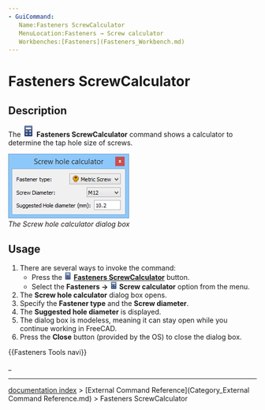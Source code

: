 ```yaml
---
- GuiCommand:
   Name:Fasteners ScrewCalculator
   MenuLocation:Fasteners → Screw calculator
   Workbenches:[Fasteners](Fasteners_Workbench.md)
---
```


# Fasteners ScrewCalculator

## Description

The <img alt="" src=images/Fasteners_ScrewCalculator.svg  style="width:24px;"> **Fasteners ScrewCalculator** command shows a calculator to determine the tap hole size of screws.

 ![](images/Fasteners_ScrewCalculator_Dialog.png )  
*The Screw hole calculator dialog box*

## Usage

1.  There are several ways to invoke the command:
    -   Press the **<img src="images/Fasteners_ScrewCalculator.svg" width=16px> [Fasteners ScrewCalculator](Fasteners_ScrewCalculator.md)** button.
    -   Select the **Fasteners → <img src="images/Fasteners_ScrewCalculator.svg" width=16px> Screw calculator** option from the menu.
2.  The **Screw hole calculator** dialog box opens.
3.  Specify the **Fastener type** and the **Screw diameter**.
4.  The **Suggested hole diameter** is displayed.
5.  The dialog box is modeless, meaning it can stay open while you continue working in FreeCAD.
6.  Press the **Close** button (provided by the OS) to close the dialog box.




 {{Fasteners Tools navi}} 

_

---
[documentation index](../README.md) > [External Command Reference](Category_External Command Reference.md) > Fasteners ScrewCalculator
